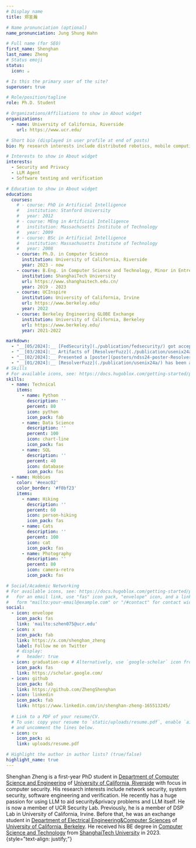 ```yaml
---
# Display name
title: 郑圣瀚

# Name pronunciation (optional)
name_pronunciation: Jung Shung Hahn

# Full name (for SEO)
first_name: Shenghan 
last_name: Zheng
# Status emoji
status:
  icon: ☕️

# Is this the primary user of the site?
superuser: true

# Role/position/tagline
role: Ph.D. Student

# Organizations/Affiliations to show in About widget
organizations:
  - name: University of California, Riverside
    url: https://www.ucr.edu/

# Short bio (displayed in user profile at end of posts)
bio: My research interests include distributed robotics, mobile computing and programmable matter.

# Interests to show in About widget
interests:
  - Security and Privacy
  - LLM Agent
  - Software testing and verification

# Education to show in About widget
education:
  courses:
    # - course: PhD in Artificial Intelligence
    #   institution: Stanford University
    #   year: 2012
    # - course: MEng in Artificial Intelligence
    #   institution: Massachusetts Institute of Technology
    #   year: 2009
    # - course: BSc in Artificial Intelligence
    #   institution: Massachusetts Institute of Technology
    #   year: 2008
    - course: Ph.D. in Computer Science
      institution: University of California, Riverside
      year: 2023 - now
    - course: B.Eng. in Computer Science and Technology, Minor in Entrepreneurship and Management
      institution: ShanghaiTech University
      url: https://www.shanghaitech.edu.cn/
      year: 2019 - 2023
    - course: UCInspire
      institution: University of California, Irvine
      url: https://www.berkeley.edu/
      year: 2022
    - course: Berkeley Engineering GLOBE Exchange
      institution: University of California, Berkeley
      url: https://www.berkeley.edu/
      year: 2021-2022

markdown:
  - "__[05/2024]:__ [FedSecurity](./publication/fedsecurity/) got accepted by [KDD'24](https://kdd2024.kdd.org/applied-data-science-ads-track-call-for-papers/). Big congrats, Shanshan!"
  - "__[03/2024]:__ Artifacts of [ResolverFuzz](./publication/usenix24a/) has been released on [GitHub](https://github.com/ResolverFuzz/ResolverFuzz)."
  - "__[02/2024]:__ Presented a [poster](posters/ndss24-poster-ResolverFuzz.pdf) of [ResolverFuzz](./publication/usenix24a/) in [NDSS 2024](https://www.ndss-symposium.org/ndss2024/). Qifan has also presented [SLMIA-SR](https://www.ndss-symposium.org/ndss-paper/slmia-sr-speaker-level-membership-inference-attacks-against-speaker-recognition-systems/) on behalf of [Guangke Chen](https://guangkechen.site/) from [ShanghaiTech](https://www.shanghaitech.edu.cn/)."
  - "__[01/2024]:__ [ResolverFuzz](./publication/usenix24a/) has been accepted by [OARC 42](https://indico.dns-oarc.net/event/48/contributions/1037/). See you in Charlotte, NC on Feb 8-9! Slides are available [here](https://indico.dns-oarc.net/event/48/contributions/1037/attachments/1000/1913/ResolverFuzz-OARC42-zhang.pdf). Video recording is available on [YouTube](https://youtu.be/YdW1aMtCbbE?si=Pu9Y5f56Gz8TId_i) and [Bilibili](https://www.bilibili.com/video/BV16v421y7XS)." 
# Skills
# For available icons, see: https://docs.hugoblox.com/getting-started/page-builder/#icons
skills:
  - name: Technical
    items:
      - name: Python
        description: ''
        percent: 80
        icon: python
        icon_pack: fab
      - name: Data Science
        description: ''
        percent: 100
        icon: chart-line
        icon_pack: fas
      - name: SQL
        description: ''
        percent: 40
        icon: database
        icon_pack: fas
  - name: Hobbies
    color: '#eeac02'
    color_border: '#f0bf23'
    items:
      - name: Hiking
        description: ''
        percent: 60
        icon: person-hiking
        icon_pack: fas
      - name: Cats
        description: ''
        percent: 100
        icon: cat
        icon_pack: fas
      - name: Photography
        description: ''
        percent: 80
        icon: camera-retro
        icon_pack: fas

# Social/Academic Networking
# For available icons, see: https://docs.hugoblox.com/getting-started/page-builder/#icons
#   For an email link, use "fas" icon pack, "envelope" icon, and a link in the
#   form "mailto:your-email@example.com" or "/#contact" for contact widget.
social:
  - icon: envelope
    icon_pack: fas
    link: 'mailto:szhen075@ucr.edu'
  - icon: x
    icon_pack: fab
    link: https://x.com/shenghan_zheng
    label: Follow me on Twitter
    # display:
    #   header: true
  - icon: graduation-cap # Alternatively, use `google-scholar` icon from `ai` icon pack
    icon_pack: fas
    link: https://scholar.google.com/
  - icon: github
    icon_pack: fab
    link: https://github.com/ZhengShenghan
  - icon: linkedin
    icon_pack: fab
    link: https://www.linkedin.com/in/shenghan-zheng-165513245/
  
  # Link to a PDF of your resume/CV.
  # To use: copy your resume to `static/uploads/resume.pdf`, enable `ai` icons in `params.yaml`,
  # and uncomment the lines below.
  - icon: cv
    icon_pack: ai
    link: uploads/resume.pdf

# Highlight the author in author lists? (true/false)
highlight_name: true
---
```


Shenghan Zheng is a first-year PhD student in [Department of Computer Science and Engineering](https://www1.cs.ucr.edu/) of [University of California, Riverside](https://www.ucr.edu/) with
focus in computer security. His research interests include network security, system security, software engineering and verification. He recently has a
huge passion for using LLM to aid security&privacy problems and LLM itself. He is now a member of UCR Security Lab. Previously, he is a member of DSP Lab in University of California, Irvine.
Before that, he was an exchange student in [Department of Electrical Engineering&Computer Sciences](https://eecs.berkeley.edu/) of [University of California, Berkeley](https://www.berkeley.edu/).
He received his BE degree in [Computer Science and Technology](https://sist.shanghaitech.edu.cn/) from [ShanghaiTech University](https://www.shanghaitech.edu.cn/) in 2023.
{style="text-align: justify;"}
